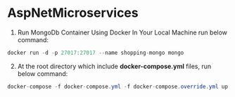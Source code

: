# AspNetMicroservices

1. Run MongoDb Container Using Docker In Your Local Machine run below command:

```csharp
docker run -d -p 27017:27017 --name shopping-mongo mongo
```


2. At the root directory which include **docker-compose.yml** files, run below command:
```csharp
docker-compose -f docker-compose.yml -f docker-compose.override.yml up -d
```